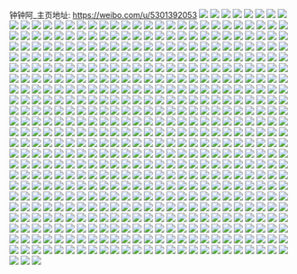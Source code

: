 钟钟阿_主页地址: https://weibo.com/u/5301392053 
![](https://wx4.sinaimg.cn/mw2000/005MM6frly1h8wi9ao7dhj30u01sy42y.jpg) 
![](https://wx4.sinaimg.cn/mw2000/005MM6frly1h8wciqwhsoj30v70u046w.jpg) 
![](https://wx4.sinaimg.cn/mw2000/005MM6frly1h8wi9b2x1cj30u00u0jvd.jpg) 
![](https://wx4.sinaimg.cn/mw2000/005MM6frly1h8yhdq7u2wj30u0140agy.jpg) 
![](https://wx4.sinaimg.cn/mw2000/005MM6frly1h8yhd4aw2sj31400u0afn.jpg) 
![](https://wx4.sinaimg.cn/mw2000/005MM6frly1h8wcissbgrj31400u0gse.jpg) 
![](https://wx4.sinaimg.cn/mw2000/005MM6frly1h8f63l657tj30u015ujys.jpg) 
![](https://wx4.sinaimg.cn/mw2000/005MM6frly1h8f63lfj3xj30u0140ti0.jpg) 
![](https://wx4.sinaimg.cn/mw2000/005MM6frly1h8f63kjev8j31400u0dqg.jpg) 
![](https://wx4.sinaimg.cn/mw2000/005MM6frly1h8f63lo8cvj31400u0dq4.jpg) 
![](https://wx4.sinaimg.cn/mw2000/005MM6frly1h8f63matpsj311w0u0am6.jpg) 
![](https://wx4.sinaimg.cn/mw2000/005MM6frly1h8f63lx149j31400u0dsq.jpg) 
![](https://wx4.sinaimg.cn/mw2000/005MM6frly1h86r8nit1oj31400u0dnw.jpg) 
![](https://wx4.sinaimg.cn/mw2000/005MM6frly1h86r8owqe9j31400u0tip.jpg) 
![](https://wx4.sinaimg.cn/mw2000/005MM6frly1h86r8pizkhj30u011r0vw.jpg) 
![](https://wx4.sinaimg.cn/mw2000/005MM6frly1h86r9appbzj31400u0ag7.jpg) 
![](https://wx4.sinaimg.cn/mw2000/005MM6frly1h86radp715j30u01syn19.jpg) 
![](https://wx4.sinaimg.cn/mw2000/005MM6frly1h86r8mkwtaj31400u07dw.jpg) 
![](https://wx4.sinaimg.cn/mw2000/005MM6frly1h86ra34lc9j30u014045o.jpg) 
![](https://wx4.sinaimg.cn/mw2000/005MM6frly1h86ra55z8rj31400u0jz4.jpg) 
![](https://wx4.sinaimg.cn/mw2000/005MM6frly1h86r9ysafrj30u0140k10.jpg) 
![](https://wx4.sinaimg.cn/mw2000/005MM6frly1h823a64rjoj30u014078t.jpg) 
![](https://wx4.sinaimg.cn/mw2000/005MM6frly1h823a4kv2jj30ku0kuach.jpg) 
![](https://wx4.sinaimg.cn/mw2000/005MM6frly1h823a5vjwhj30u018wae6.jpg) 
![](https://wx4.sinaimg.cn/mw2000/005MM6frly1h823b4f4laj30uc0u0795.jpg) 
![](https://wx4.sinaimg.cn/mw2000/005MM6frly1h823a5hepoj30u0140q9w.jpg) 
![](https://wx4.sinaimg.cn/mw2000/005MM6frly1h823gpg6l3j31400u0ag7.jpg) 
![](https://wx4.sinaimg.cn/mw2000/005MM6frly1h823a6vwoaj31400u0aij.jpg) 
![](https://wx4.sinaimg.cn/mw2000/005MM6frly1h823a6hrqmj31400u044l.jpg) 
![](https://wx4.sinaimg.cn/mw2000/005MM6frly1h823a53qs2j30u014047k.jpg) 
![](https://wx4.sinaimg.cn/mw2000/005MM6frly1h6qukekhysj30u014040c.jpg) 
![](https://wx4.sinaimg.cn/mw2000/005MM6frly1h6qukiq4u3j30u01sywmf.jpg) 
![](https://wx4.sinaimg.cn/mw2000/005MM6frly1h6quke1v9kj30u0140myj.jpg) 
![](https://wx4.sinaimg.cn/mw2000/005MM6frly1h6qum3m2kpj30u01sydkw.jpg) 
![](https://wx4.sinaimg.cn/mw2000/005MM6frly1h6qum4044hj318n0r6jyj.jpg) 
![](https://wx4.sinaimg.cn/mw2000/005MM6frly1h6qum4oxodj30u00x2gr1.jpg) 
![](https://wx4.sinaimg.cn/mw2000/005MM6frly1h3qdsjen9jj31400u0aj7.jpg) 
![](https://wx4.sinaimg.cn/mw2000/005MM6frly1h3qdshqwn6j31400u0dnb.jpg) 
![](https://wx4.sinaimg.cn/mw2000/005MM6frly1h3qdsjwmwpj31400u048e.jpg) 
![](https://wx4.sinaimg.cn/mw2000/005MM6frly1h3qdu33ov8j31400u0mz3.jpg) 
![](https://wx4.sinaimg.cn/mw2000/005MM6frly1h3qdslijarj31lx0u077v.jpg) 
![](https://wx4.sinaimg.cn/mw2000/005MM6frly1h3qdu3mumoj31400u0tff.jpg) 
![](https://wx4.sinaimg.cn/mw2000/005MM6frly1h3qdsl6j3rj31400u076i.jpg) 
![](https://wx4.sinaimg.cn/mw2000/005MM6frly1h3qdslxe0uj30u00v4tcu.jpg) 
![](https://wx4.sinaimg.cn/mw2000/005MM6frly1h28aa7dmn5j31400u0n9m.jpg) 
![](https://wx4.sinaimg.cn/mw2000/005MM6frly1h28aa5tupij30zt0u07eu.jpg) 
![](https://wx4.sinaimg.cn/mw2000/005MM6frly1h28aa80si1j31400u0n94.jpg) 
![](https://wx4.sinaimg.cn/mw2000/005MM6frly1h28aa8gb5yj31400u07el.jpg) 
![](https://wx4.sinaimg.cn/mw2000/005MM6frly1h02gy1vcqjj31400u0dmg.jpg) 
![](https://wx4.sinaimg.cn/mw2000/005MM6frly1h02gy284vrj31400u0wjq.jpg) 
![](https://wx4.sinaimg.cn/mw2000/005MM6frly1h02h0hdyrzj31400u0gyg.jpg) 
![](https://wx4.sinaimg.cn/mw2000/005MM6frly1h02gzdft8zj31cq0u0n84.jpg) 
![](https://wx4.sinaimg.cn/mw2000/005MM6frly1h02gy03zofj30qo108whw.jpg) 
![](https://wx4.sinaimg.cn/mw2000/005MM6frly1h02gy1afxuj30vp0u0436.jpg) 
![](https://wx4.sinaimg.cn/mw2000/005MM6frly1h02gxzmsucj30u01hc47t.jpg) 
![](https://wx4.sinaimg.cn/mw2000/005MM6frly1h02gy0kcy7j31400u0wn5.jpg) 
![](https://wx4.sinaimg.cn/mw2000/005MM6frly1h02gzdt6ilj31400u0dna.jpg) 
![](https://wx4.sinaimg.cn/mw2000/005MM6frly1gxtru45cruj30j60igmyi.jpg) 
![](https://wx4.sinaimg.cn/mw2000/005MM6frly1gxpyx14wadj30t50e8gmo.jpg) 
![](https://wx4.sinaimg.cn/mw2000/005MM6frly1gxpyx4r5i9j31sy0u0tgq.jpg) 
![](https://wx4.sinaimg.cn/mw2000/005MM6frly1gxpyx0pkzej31400u0jxe.jpg) 
![](https://wx4.sinaimg.cn/mw2000/005MM6frly1gxpyx673xxj30tz0migq8.jpg) 
![](https://wx4.sinaimg.cn/mw2000/005MM6frly1gxpyx5t1jfj30u01407d2.jpg) 
![](https://wx4.sinaimg.cn/mw2000/005MM6frly1gxpyyg4l23j31400u0gpu.jpg) 
![](https://wx4.sinaimg.cn/mw2000/005MM6frly1gxli63v50dj312p0n0q68.jpg) 
![](https://wx4.sinaimg.cn/mw2000/005MM6frly1gxli63ncooj31400u0wjb.jpg) 
![](https://wx4.sinaimg.cn/mw2000/005MM6frly1gxli641x5rj30ag07p748.jpg) 
![](https://wx4.sinaimg.cn/mw2000/005MM6frly1gxboy63oh9j31400u0n46.jpg) 
![](https://wx4.sinaimg.cn/mw2000/005MM6frly1gx8f5mruksj313u0tugtp.jpg) 
![](https://wx4.sinaimg.cn/mw2000/005MM6frly1gx8f5q4h8mj31400u0tfg.jpg) 
![](https://wx4.sinaimg.cn/mw2000/005MM6frly1gx8f23mtbyj313u0tun26.jpg) 
![](https://wx4.sinaimg.cn/mw2000/005MM6frly1gx8f5xlt8mj31hc0u0dra.jpg) 
![](https://wx4.sinaimg.cn/mw2000/005MM6frly1gx8f61iim2j31400u0aef.jpg) 
![](https://wx4.sinaimg.cn/mw2000/005MM6frly1gx8f64v6juj313u0tugsv.jpg) 
![](https://wx4.sinaimg.cn/mw2000/005MM6frly1gx8f69dflcj313u0tuaiy.jpg) 
![](https://wx4.sinaimg.cn/mw2000/005MM6frly1gx8f5j92xij30go0hxgmk.jpg) 
![](https://wx4.sinaimg.cn/mw2000/005MM6frly1gx8f6e3ngdj311y0twgrn.jpg) 
![](https://wx4.sinaimg.cn/mw2000/005MM6frly1gx1o8s2yxfj30u0140n9f.jpg) 
![](https://wx4.sinaimg.cn/mw2000/005MM6frly1gx128prc95j31500u0ajd.jpg) 
![](https://wx4.sinaimg.cn/mw2000/005MM6frly1gx128rpog6j30u013p44u.jpg) 
![](https://wx4.sinaimg.cn/mw2000/005MM6frly1gx128tg7ctj30u00yadna.jpg) 
![](https://wx4.sinaimg.cn/mw2000/005MM6frly1gwxj3m1ci3j30u0140n4g.jpg) 
![](https://wx4.sinaimg.cn/mw2000/005MM6frly1gwwe5pir03j31400u0102.jpg) 
![](https://wx4.sinaimg.cn/mw2000/005MM6frly1gww72nopc1j31400u07aa.jpg) 
![](https://wx4.sinaimg.cn/mw2000/005MM6frly1gww72nd47uj31400u0dj6.jpg) 
![](https://wx4.sinaimg.cn/mw2000/005MM6frly1gww72n2fhqj31400u0tid.jpg) 
![](https://wx4.sinaimg.cn/mw2000/005MM6frly1gwpbtwuqfuj31400u0tm3.jpg) 
![](https://wx4.sinaimg.cn/mw2000/005MM6frly1gwpbtx9xzvj30u01407g0.jpg) 
![](https://wx4.sinaimg.cn/mw2000/005MM6frly1gwdv7ke4xcj310g0u07aj.jpg) 
![](https://wx4.sinaimg.cn/mw2000/005MM6frly1gwdv7jv4evj30x30u07af.jpg) 
![](https://wx4.sinaimg.cn/mw2000/005MM6frly1gwdv7l6dbfj30u0140k2r.jpg) 
![](https://wx4.sinaimg.cn/mw2000/005MM6frly1gwdv7m85q0j311r0u0qe3.jpg) 
![](https://wx4.sinaimg.cn/mw2000/005MM6frly1gwdv7xoxnvj31400u0n1m.jpg) 
![](https://wx4.sinaimg.cn/mw2000/005MM6frly1gwdv7ls5tvj31400u0dms.jpg) 
![](https://wx4.sinaimg.cn/mw2000/005MM6frly1gw6bjauaq2j31400u0n24.jpg) 
![](https://wx4.sinaimg.cn/mw2000/005MM6frly1gw5viemj72j31400u0n5z.jpg) 
![](https://wx4.sinaimg.cn/mw2000/005MM6frly1gw5vijgojej30u01syjvc.jpg) 
![](https://wx4.sinaimg.cn/mw2000/005MM6frly1gw5vie30pzj31400u0wlj.jpg) 
![](https://wx4.sinaimg.cn/mw2000/005MM6frly1gw5vijymbpj31400u0qbs.jpg) 
![](https://wx4.sinaimg.cn/mw2000/005MM6frly1gw5virn5ftj31sy0u0h2u.jpg) 
![](https://wx4.sinaimg.cn/mw2000/005MM6frly1gw5vikpa03j31400u0qb1.jpg) 
![](https://wx4.sinaimg.cn/mw2000/005MM6frly1guakrze6qyj61400u044m02.jpg) 
![](https://wx4.sinaimg.cn/mw2000/005MM6frly1guaktjkxvbj60u01cqk3l02.jpg) 
![](https://wx4.sinaimg.cn/mw2000/005MM6frly1guaks33royj61400u0k1d02.jpg) 
![](https://wx4.sinaimg.cn/mw2000/005MM6frly1guaks1s8dkj60as0bhq3102.jpg) 
![](https://wx4.sinaimg.cn/mw2000/005MM6frly1guaks1i5o9j60wi0jcwgh02.jpg) 
![](https://wx4.sinaimg.cn/mw2000/005MM6frly1guaks21uhjj60lo0el3z202.jpg) 
![](https://wx4.sinaimg.cn/mw2000/005MM6frly1guaktswuhkj61400u044f02.jpg) 
![](https://wx4.sinaimg.cn/mw2000/005MM6frly1guakrwwsyqj60u0140gvz02.jpg) 
![](https://wx4.sinaimg.cn/mw2000/005MM6frly1guaks48l71j61400u0jz402.jpg) 
![](https://wx4.sinaimg.cn/mw2000/005MM6frly1gu0a7ahpn1j31400u0wmg.jpg) 
![](https://wx4.sinaimg.cn/mw2000/005MM6frly1gu0a69gmcjj31400u0wo1.jpg) 
![](https://wx4.sinaimg.cn/mw2000/005MM6frly1gu0a4ntolzj31400u0ter.jpg) 
![](https://wx4.sinaimg.cn/mw2000/005MM6frly1gu0a4q9tuoj30zi0u0n3v.jpg) 
![](https://wx4.sinaimg.cn/mw2000/005MM6frly1gu0a4pgo5hj31400u0guc.jpg) 
![](https://wx4.sinaimg.cn/mw2000/005MM6frly1gu0a69osaaj31400u0jy7.jpg) 
![](https://wx4.sinaimg.cn/mw2000/005MM6frly1gu0a4oqgsuj31db0u0n47.jpg) 
![](https://wx4.sinaimg.cn/mw2000/005MM6frly1gu0a691k12j30u01400zd.jpg) 
![](https://wx4.sinaimg.cn/mw2000/005MM6frly1gu0a6y1t1ej31400u0thd.jpg) 
![](https://wx4.sinaimg.cn/mw2000/005MM6frly1gty1fqvdglj30xu0u0tfq.jpg) 
![](https://wx4.sinaimg.cn/mw2000/005MM6frly1gty1df6wsxj31400u0dic.jpg) 
![](https://wx4.sinaimg.cn/mw2000/005MM6frly1gty1frhghvj31400u0wjv.jpg) 
![](https://wx4.sinaimg.cn/mw2000/005MM6frly1gty1frzfkyj31400u043a.jpg) 
![](https://wx4.sinaimg.cn/mw2000/005MM6frly1gty1fq5eu4j30u00xugqb.jpg) 
![](https://wx4.sinaimg.cn/mw2000/005MM6frly1gty1fsgd39j30u0124ti9.jpg) 
![](https://wx4.sinaimg.cn/mw2000/005MM6frly1gty1fszwxej30v80lrwgw.jpg) 
![](https://wx4.sinaimg.cn/mw2000/005MM6frly1gty1ftfte5j30u01407bs.jpg) 
![](https://wx4.sinaimg.cn/mw2000/005MM6frly1gty1fvj65tj30u01sy0wx.jpg) 
![](https://wx4.sinaimg.cn/mw2000/005MM6frly1gtpsnk1ru1j30u01syjvh.jpg) 
![](https://wx4.sinaimg.cn/mw2000/005MM6frly1gtpsngocmrj31400u00yz.jpg) 
![](https://wx4.sinaimg.cn/mw2000/005MM6frly1gtpsnh73nxj318d0u0n1o.jpg) 
![](https://wx4.sinaimg.cn/mw2000/005MM6frly1gtm2yca3pkj317h0u0n7g.jpg) 
![](https://wx4.sinaimg.cn/mw2000/005MM6frly1gtm2ycrxe7j31400u047d.jpg) 
![](https://wx4.sinaimg.cn/mw2000/005MM6frly1gtm2yec59ej31400u0ahv.jpg) 
![](https://wx4.sinaimg.cn/mw2000/005MM6frly1gtm2ybnfpcj31400u0guh.jpg) 
![](https://wx4.sinaimg.cn/mw2000/005MM6frly1gtm2yevvs9j31400u0ahq.jpg) 
![](https://wx4.sinaimg.cn/mw2000/005MM6frly1gtm2yfy3t2j31400u0dp3.jpg) 
![](https://wx4.sinaimg.cn/mw2000/005MM6frly1gtm2ygn8hvj31400u0th8.jpg) 
![](https://wx4.sinaimg.cn/mw2000/005MM6frly1gtm2yh5555j31400u0dnm.jpg) 
![](https://wx4.sinaimg.cn/mw2000/005MM6frly1gtm2yhszkuj31400u0wkt.jpg) 
![](https://wx4.sinaimg.cn/mw2000/005MM6frly1gtm3036aiej31400u0478.jpg) 
![](https://wx4.sinaimg.cn/mw2000/005MM6frly1gtm303wzoxj31400u0q9c.jpg) 
![](https://wx4.sinaimg.cn/mw2000/005MM6frly1gtm304g2xdj31400u0wkx.jpg) 
![](https://wx4.sinaimg.cn/mw2000/005MM6frly1gtiavcmkdcj30u00gsabu.jpg) 
![](https://wx4.sinaimg.cn/mw2000/005MM6frly1gsezpxkwokj31400u0dov.jpg) 
![](https://wx4.sinaimg.cn/mw2000/005MM6frly1gsezpxwmj7j31400u0n0q.jpg) 
![](https://wx4.sinaimg.cn/mw2000/005MM6frly1gsezpy8kpaj31400u0wrw.jpg) 
![](https://wx4.sinaimg.cn/mw2000/005MM6frly1gsezpyzy0uj31900u0tgj.jpg) 
![](https://wx4.sinaimg.cn/mw2000/005MM6frly1gsezpyrvwqj31900u044q.jpg) 
![](https://wx4.sinaimg.cn/mw2000/005MM6frly1gsezpzpshgj31900u0th6.jpg) 
![](https://wx4.sinaimg.cn/mw2000/005MM6frly1gsezq1e51nj31400u0q90.jpg) 
![](https://wx4.sinaimg.cn/mw2000/005MM6frly1gsezsdxgrij31400u07hr.jpg) 
![](https://wx4.sinaimg.cn/mw2000/005MM6frly1gsezt1lhfsj30u01sy1kx.jpg) 
![](https://wx4.sinaimg.cn/mw2000/005MM6frly1gs2adhiwkxj30u014043p.jpg) 
![](https://wx4.sinaimg.cn/mw2000/005MM6frly1gs2adia51gj30u01400y9.jpg) 
![](https://wx4.sinaimg.cn/mw2000/005MM6frly1gs2adik8yej30u00smq3e.jpg) 
![](https://wx4.sinaimg.cn/mw2000/005MM6frly1grwxuakorvj31400u0ai5.jpg) 
![](https://wx4.sinaimg.cn/mw2000/005MM6frly1grwxudd03vj31400u07as.jpg) 
![](https://wx4.sinaimg.cn/mw2000/005MM6frly1grwxubuihrj31400u0wm4.jpg) 
![](https://wx4.sinaimg.cn/mw2000/005MM6frly1grwxucb6bpj31400u048f.jpg) 
![](https://wx4.sinaimg.cn/mw2000/005MM6frly1grwxu9tdtpj31400u0dqf.jpg) 
![](https://wx4.sinaimg.cn/mw2000/005MM6frly1grwxu8mg9oj31400u0dp0.jpg) 
![](https://wx4.sinaimg.cn/mw2000/005MM6frly1grwxue2s75j31f40srh3k.jpg) 
![](https://wx4.sinaimg.cn/mw2000/005MM6frly1grwxu9931nj31400u0akz.jpg) 
![](https://wx4.sinaimg.cn/mw2000/005MM6frly1grwxubcarnj30u0140ame.jpg) 
![](https://wx4.sinaimg.cn/mw2000/005MM6frly1gr6c28lyn1j31400u00z2.jpg) 
![](https://wx4.sinaimg.cn/mw2000/005MM6frly1gr6c291kwhj31400u00yy.jpg) 
![](https://wx4.sinaimg.cn/mw2000/005MM6frly1gr6c282b6tj31400u0n6r.jpg) 
![](https://wx4.sinaimg.cn/mw2000/005MM6frly1gr6c2yzujcj30u0140akg.jpg) 
![](https://wx4.sinaimg.cn/mw2000/005MM6frly1gr6c2yfo9bj31400u0do8.jpg) 
![](https://wx4.sinaimg.cn/mw2000/005MM6frly1gr6c2xtaqij31400u07fp.jpg) 
![](https://wx4.sinaimg.cn/mw2000/005MM6frly1gr0lwicjpvj31400u0wko.jpg) 
![](https://wx4.sinaimg.cn/mw2000/005MM6frly1gr0lwiorfgj31400u0442.jpg) 
![](https://wx4.sinaimg.cn/mw2000/005MM6frly1gr0lwj4wzaj310q0u0qdi.jpg) 
![](https://wx4.sinaimg.cn/mw2000/005MM6frly1gqsdq4royej30u01synpj.jpg) 
![](https://wx4.sinaimg.cn/mw2000/005MM6frly1gqsdpxps5jj31400u0wle.jpg) 
![](https://wx4.sinaimg.cn/mw2000/005MM6frly1gqsdpwqw6rj313r0u0dnm.jpg) 
![](https://wx4.sinaimg.cn/mw2000/005MM6frly1gqsdq773nyj31400u07g7.jpg) 
![](https://wx4.sinaimg.cn/mw2000/005MM6frly1gqsdpx9yjfj30tw13w7em.jpg) 
![](https://wx4.sinaimg.cn/mw2000/005MM6frly1gqsdq6ik59j30u01syu0x.jpg) 
![](https://wx4.sinaimg.cn/mw2000/005MM6frly1gqsdt0w156j31400u07am.jpg) 
![](https://wx4.sinaimg.cn/mw2000/005MM6frly1gqsds8c598j315b0u0h40.jpg) 
![](https://wx4.sinaimg.cn/mw2000/005MM6frly1gqse2mm90rj31400u0qcy.jpg) 
![](https://wx4.sinaimg.cn/mw2000/005MM6frly1gq6fbbubv3j31400u04fc.jpg) 
![](https://wx4.sinaimg.cn/mw2000/005MM6frly1gq6fbcgc97j31400u0grv.jpg) 
![](https://wx4.sinaimg.cn/mw2000/005MM6frly1gq6fbdiet2j31400u0tmm.jpg) 
![](https://wx4.sinaimg.cn/mw2000/005MM6frly1gq6fbfg4iaj31400u0k1u.jpg) 
![](https://wx4.sinaimg.cn/mw2000/005MM6frly1gq6fbhavrgj31400u07fj.jpg) 
![](https://wx4.sinaimg.cn/mw2000/005MM6frly1gq6fbg6xsfj312b0u0ti1.jpg) 
![](https://wx4.sinaimg.cn/mw2000/005MM6frly1gq6fbemoqlj31400u0tks.jpg) 
![](https://wx4.sinaimg.cn/mw2000/005MM6frly1gq6fbj4xm4j31400u07av.jpg) 
![](https://wx4.sinaimg.cn/mw2000/005MM6frly1gq6fbies0lj30u01c0qhh.jpg) 
![](https://wx4.sinaimg.cn/mw2000/005MM6frly1gpqnkmepcvj31400u0n4r.jpg) 
![](https://wx4.sinaimg.cn/mw2000/005MM6frly1gpqnkhdotbj30u01syb2b.jpg) 
![](https://wx4.sinaimg.cn/mw2000/005MM6frly1gpqnkmz1e3j31400u0k2z.jpg) 
![](https://wx4.sinaimg.cn/mw2000/005MM6frly1gpqnkk894dj31400u07ea.jpg) 
![](https://wx4.sinaimg.cn/mw2000/005MM6frly1gpqnklhl02j31400u0h00.jpg) 
![](https://wx4.sinaimg.cn/mw2000/005MM6frly1gpqnkkv8odj31400u0dsh.jpg) 
![](https://wx4.sinaimg.cn/mw2000/005MM6frly1gpqnkni9caj31400u012a.jpg) 
![](https://wx4.sinaimg.cn/mw2000/005MM6frly1gpqnlk4q3dj30u01synph.jpg) 
![](https://wx4.sinaimg.cn/mw2000/005MM6frly1gpqnko0t6dj31400u0ai2.jpg) 
![](https://wx4.sinaimg.cn/mw2000/005MM6frly1gortpb5qw0j30yi0tndjc.jpg) 
![](https://wx4.sinaimg.cn/mw2000/005MM6frly1goejzk81kgj31sy0u07wl.jpg) 
![](https://wx4.sinaimg.cn/mw2000/005MM6frly1goejzddmwfj30u01sy7s8.jpg) 
![](https://wx4.sinaimg.cn/mw2000/005MM6frly1goejzbyusmj30bv0lkab4.jpg) 
![](https://wx4.sinaimg.cn/mw2000/005MM6frly1gnxrmtl25tj30rs15nwtu.jpg) 
![](https://wx4.sinaimg.cn/mw2000/005MM6frly1gnm4mt5qeij31gb0tfnp6.jpg) 
![](https://wx4.sinaimg.cn/mw2000/005MM6frly1gnm4mu5qvtj31400u0k00.jpg) 
![](https://wx4.sinaimg.cn/mw2000/005MM6frly1gnm4n0iqtrj30u01sy1l2.jpg) 
![](https://wx4.sinaimg.cn/mw2000/005MM6frly1gnm4n1ccx5j31400u015t.jpg) 
![](https://wx4.sinaimg.cn/mw2000/005MM6frly1gnm5srwy14j31400nptll.jpg) 
![](https://wx4.sinaimg.cn/mw2000/005MM6frly1gnm4neovjxj31hc0u0nit.jpg) 
![](https://wx4.sinaimg.cn/mw2000/005MM6frly1gnm4mrk1s4j31400u0dj3.jpg) 
![](https://wx4.sinaimg.cn/mw2000/005MM6frly1gnm4nck454j31400u0n69.jpg) 
![](https://wx4.sinaimg.cn/mw2000/005MM6frly1gnm4ndlw77j31410u012k.jpg) 
![](https://wx4.sinaimg.cn/mw2000/005MM6frly1gnm4nczxhhj31400u0jvx.jpg) 
![](https://wx4.sinaimg.cn/mw2000/005MM6frly1gnm4nbkprkj30u01sykjt.jpg) 
![](https://wx4.sinaimg.cn/mw2000/005MM6frly1gnm5ss9f2qj313b0u07d1.jpg) 
![](https://wx4.sinaimg.cn/mw2000/005MM6frly1glkcht5es8j30rs15n4au.jpg) 
![](https://wx4.sinaimg.cn/mw2000/005MM6frly1glkchtw7goj30u00u0gtu.jpg) 
![](https://wx4.sinaimg.cn/mw2000/005MM6frly1glkchtm54hj30rs15nth3.jpg) 
![](https://wx4.sinaimg.cn/mw2000/005MM6frly1glkcjwfz6mj31400u0tfp.jpg) 
![](https://wx4.sinaimg.cn/mw2000/005MM6frly1glkchxnzl4j31400u0ahs.jpg) 
![](https://wx4.sinaimg.cn/mw2000/005MM6frly1glkcj4m1tij31400u043r.jpg) 
![](https://wx4.sinaimg.cn/mw2000/005MM6frly1glkchsjvm9j30rs13p7fq.jpg) 
![](https://wx4.sinaimg.cn/mw2000/005MM6frly1glkchu8737j31400u0gvh.jpg) 
![](https://wx4.sinaimg.cn/mw2000/005MM6frly1glkcjhmnmnj30rs1cqak3.jpg) 
![](https://wx4.sinaimg.cn/mw2000/005MM6frly1gki4qnb5olj31400u0dm8.jpg) 
![](https://wx4.sinaimg.cn/mw2000/005MM6frly1gki4ql9lrdj31400u014c.jpg) 
![](https://wx4.sinaimg.cn/mw2000/005MM6frly1gki4qkiztzj310l0u0467.jpg) 
![](https://wx4.sinaimg.cn/mw2000/005MM6frly1gki4qz3nn0j319x0u0k41.jpg) 
![](https://wx4.sinaimg.cn/mw2000/005MM6frly1gki4rlzfxjj31400u00zz.jpg) 
![](https://wx4.sinaimg.cn/mw2000/005MM6frly1gki4qymsjqj311s0u07e8.jpg) 
![](https://wx4.sinaimg.cn/mw2000/005MM6frly1gki4wnjhysj30rs16hwps.jpg) 
![](https://wx4.sinaimg.cn/mw2000/005MM6frly1gki4ydvllfj30ru1dhgra.jpg) 
![](https://wx4.sinaimg.cn/mw2000/005MM6frly1gki4wo1hn4j30rs19zwni.jpg) 
![](https://wx4.sinaimg.cn/mw2000/005MM6frly1gk7wana56hj31400u044k.jpg) 
![](https://wx4.sinaimg.cn/mw2000/005MM6frly1gk7wamwd5dj31400u0q81.jpg) 
![](https://wx4.sinaimg.cn/mw2000/005MM6frly1gk7wannws8j31140u0dln.jpg) 
![](https://wx4.sinaimg.cn/mw2000/005MM6frly1gk7wdb467jj31400u0agm.jpg) 
![](https://wx4.sinaimg.cn/mw2000/005MM6frly1gk7waxgpmkj31400u0tj5.jpg) 
![](https://wx4.sinaimg.cn/mw2000/005MM6frly1gk7wbdhvtlj311w0u07co.jpg) 
![](https://wx4.sinaimg.cn/mw2000/005MM6frly1gk6baxcnusj313j0u0aiy.jpg) 
![](https://wx4.sinaimg.cn/mw2000/005MM6frly1gk6bbbhirmj30vp0u078h.jpg) 
![](https://wx4.sinaimg.cn/mw2000/005MM6frly1gk6baxm9syj31070u0gq6.jpg) 
![](https://wx4.sinaimg.cn/mw2000/005MM6frly1gk0plt1hrjj33402c01ky.jpg) 
![](https://wx4.sinaimg.cn/mw2000/005MM6frly1gk0plwckgpj30rs15n7kx.jpg) 
![](https://wx4.sinaimg.cn/mw2000/005MM6frly1gk0pm216erj33402c0hdt.jpg) 
![](https://wx4.sinaimg.cn/mw2000/005MM6frly1gk0pme7xrej32c03404qp.jpg) 
![](https://wx4.sinaimg.cn/mw2000/005MM6frly1gk0pm8x7ujj33402c0e81.jpg) 
![](https://wx4.sinaimg.cn/mw2000/005MM6frly1gk0pmk1mofj32c0340e81.jpg) 
![](https://wx4.sinaimg.cn/mw2000/005MM6frly1gk0pllftj9j30rs15nape.jpg) 
![](https://wx4.sinaimg.cn/mw2000/005MM6frly1gk0pmmhl7tj32c02c0tl5.jpg) 
![](https://wx4.sinaimg.cn/mw2000/005MM6frly1gk0pmqjq0oj33402c01kx.jpg) 
![](https://wx4.sinaimg.cn/mw2000/005MM6frly1gk0pmv9q5nj32c02c0x0k.jpg) 
![](https://wx4.sinaimg.cn/mw2000/005MM6frly1gk0ppmpsv6j32c02c04qp.jpg) 
![](https://wx4.sinaimg.cn/mw2000/005MM6frly1gk0ppiuq4mj30rs137anb.jpg) 
![](https://wx4.sinaimg.cn/mw2000/005MM6frly1gk0ppoxsyqj30rs14hnff.jpg) 
![](https://wx4.sinaimg.cn/mw2000/005MM6frly1gk0pqcg6f7j33402c07wh.jpg) 
![](https://wx4.sinaimg.cn/mw2000/005MM6frly1gk0ppqx9j7j30rs15nh4a.jpg) 
![](https://wx4.sinaimg.cn/mw2000/005MM6frly1gju6oyasbmj32eg24e4gy.jpg) 
![](https://wx4.sinaimg.cn/mw2000/005MM6frly1gju6ovb1w7j31o02127wi.jpg) 
![](https://wx4.sinaimg.cn/mw2000/005MM6frly1gju6ozkberj332v1xxqi7.jpg) 
![](https://wx4.sinaimg.cn/mw2000/005MM6frly1gju6p54x0nj32tl2c01kx.jpg) 
![](https://wx4.sinaimg.cn/mw2000/005MM6frly1gju6ox9w5xj32ek2c07wi.jpg) 
![](https://wx4.sinaimg.cn/mw2000/005MM6frly1gju6p3q6hjj30yi22o1ky.jpg) 
![](https://wx4.sinaimg.cn/mw2000/005MM6frly1gju6p66iy1j31400u0gol.jpg) 
![](https://wx4.sinaimg.cn/mw2000/005MM6frly1gju6pi9i1xj32ds1schc9.jpg) 
![](https://wx4.sinaimg.cn/mw2000/005MM6frly1gju6p7epx2j32ds1scnpd.jpg) 
![](https://wx4.sinaimg.cn/mw2000/005MM6frly1gjrg5l95alj30yi22o1g1.jpg) 
![](https://wx4.sinaimg.cn/mw2000/005MM6frly1gjrg9ks9v5j30yh0t240m.jpg) 
![](https://wx4.sinaimg.cn/mw2000/005MM6frly1gjrg9ka7pwj30yh0r5dkc.jpg) 
![](https://wx4.sinaimg.cn/mw2000/005MM6frly1gjkl2t8z4uj33402c0qv5.jpg) 
![](https://wx4.sinaimg.cn/mw2000/005MM6frly1gjkl2wiwqyj32ds1scdr8.jpg) 
![](https://wx4.sinaimg.cn/mw2000/005MM6frly1gjkl4olxfvj33402c0khi.jpg) 
![](https://wx4.sinaimg.cn/mw2000/005MM6frly1gjkl2rjkaej334022ob2a.jpg) 
![](https://wx4.sinaimg.cn/mw2000/005MM6frly1gjkl2xnxwij33402c0b29.jpg) 
![](https://wx4.sinaimg.cn/mw2000/005MM6frly1gjkl2zn3g3j33402c0kjl.jpg) 
![](https://wx4.sinaimg.cn/mw2000/005MM6frly1gjkl3fzsihj31eo0u0h3o.jpg) 
![](https://wx4.sinaimg.cn/mw2000/005MM6frly1gjkl3103j5j32ds1sc4pi.jpg) 
![](https://wx4.sinaimg.cn/mw2000/005MM6frly1gjkl3fde6cj33402c0e83.jpg) 
![](https://wx4.sinaimg.cn/mw2000/005MM6frly1gjkaxe699vj30u00u0n5e.jpg) 
![](https://wx4.sinaimg.cn/mw2000/005MM6frly1gjkb1l26xqj30u00zsjxk.jpg) 
![](https://wx4.sinaimg.cn/mw2000/005MM6frly1gjkaxb7evrj32qq2c04l1.jpg) 
![](https://wx4.sinaimg.cn/mw2000/005MM6frly1gjkb1xnu34j30u00u03zz.jpg) 
![](https://wx4.sinaimg.cn/mw2000/005MM6frly1gjkaxdq5otj30u00u0n6c.jpg) 
![](https://wx4.sinaimg.cn/mw2000/005MM6frly1gjkaxd4hjsj32lf1y21kx.jpg) 
![](https://wx4.sinaimg.cn/mw2000/005MM6frly1gjiv3e6rsqj33402c07wi.jpg) 
![](https://wx4.sinaimg.cn/mw2000/005MM6frly1gjiv2vtz38j33322bb1kz.jpg) 
![](https://wx4.sinaimg.cn/mw2000/005MM6frly1gjiv2zrevlj33402c0kjn.jpg) 
![](https://wx4.sinaimg.cn/mw2000/005MM6frly1gjiv31wi13j32ds1sc1ky.jpg) 
![](https://wx4.sinaimg.cn/mw2000/005MM6frly1gjiv33jh5dj322f22f1ky.jpg) 
![](https://wx4.sinaimg.cn/mw2000/005MM6frly1gjiv35jfvvj32ds1sce82.jpg) 
![](https://wx4.sinaimg.cn/mw2000/005MM6frly1gjiv3izmz2j32ds1schdu.jpg) 
![](https://wx4.sinaimg.cn/mw2000/005MM6frly1gjiv396bndj33zk2t0b2b.jpg) 
![](https://wx4.sinaimg.cn/mw2000/005MM6frly1gjiv3bjuqrj32c0259e82.jpg) 
![](https://wx4.sinaimg.cn/mw2000/005MM6frly1gjiv361rw0j30u01400xl.jpg) 
![](https://wx4.sinaimg.cn/mw2000/005MM6frly1gjiv3gedfwj33402c0kjm.jpg) 
![](https://wx4.sinaimg.cn/mw2000/005MM6frly1gjiv3gyz3vj30yi0e4abb.jpg) 
![](https://wx4.sinaimg.cn/mw2000/005MM6frly1gjiv3m00okj33402c0e83.jpg) 
![](https://wx4.sinaimg.cn/mw2000/005MM6frly1gjiv2trk8oj30yh0pu776.jpg) 
![](https://wx4.sinaimg.cn/mw2000/005MM6frly1gjiv3ou75tj33402c01kz.jpg) 
![](https://wx4.sinaimg.cn/mw2000/005MM6frly1gjiv3x3mdwj32c0340u0y.jpg) 
![](https://wx4.sinaimg.cn/mw2000/005MM6frly1gjiv5x4ye9j32ds1scamy.jpg) 
![](https://wx4.sinaimg.cn/mw2000/005MM6frly1gjiv40u8h1j33192byx6q.jpg) 
![](https://wx4.sinaimg.cn/mw2000/005MM6frly1gi1ll572y3j30yi22o1kx.jpg) 
![](https://wx4.sinaimg.cn/mw2000/005MM6frly1gi1ll63u2nj33402c0npe.jpg) 
![](https://wx4.sinaimg.cn/mw2000/005MM6frly1gi1ll7fri9j32c0340qv6.jpg) 
![](https://wx4.sinaimg.cn/mw2000/005MM6frly1ghctft96ksj31400u0111.jpg) 
![](https://wx4.sinaimg.cn/mw2000/005MM6frly1ghctfvy48bj31400u0ahy.jpg) 
![](https://wx4.sinaimg.cn/mw2000/005MM6frly1ghctftypnij31400u0154.jpg) 
![](https://wx4.sinaimg.cn/mw2000/005MM6frly1ghctfvj1krj31a50u0dp8.jpg) 
![](https://wx4.sinaimg.cn/mw2000/005MM6frly1ghctfugirsj31400u07cv.jpg) 
![](https://wx4.sinaimg.cn/mw2000/005MM6frly1ghctfxecmkj31400u015f.jpg) 
![](https://wx4.sinaimg.cn/mw2000/005MM6frly1ghctfwhriuj31400u012z.jpg) 
![](https://wx4.sinaimg.cn/mw2000/005MM6frly1ghctg43se5j31400u0499.jpg) 
![](https://wx4.sinaimg.cn/mw2000/005MM6frly1ghctfv11esj315u0u0k0t.jpg) 
![](https://wx4.sinaimg.cn/mw2000/005MM6frly1ggl1pkx2s7j31400u0woq.jpg) 
![](https://wx4.sinaimg.cn/mw2000/005MM6frly1ggl1plh1x5j31400u0gvi.jpg) 
![](https://wx4.sinaimg.cn/mw2000/005MM6frly1ggl1pltxnyj31400u0n8r.jpg) 
![](https://wx4.sinaimg.cn/mw2000/005MM6frly1ggl1pmmebfj30u00u0jvn.jpg) 
![](https://wx4.sinaimg.cn/mw2000/005MM6frly1ggl1pscl5wj30u01synpk.jpg) 
![](https://wx4.sinaimg.cn/mw2000/005MM6frly1ggl1pkkn9vj30u0140tgq.jpg) 
![](https://wx4.sinaimg.cn/mw2000/005MM6frly1gf8jev2vw6j30yy0snq9x.jpg) 
![](https://wx4.sinaimg.cn/mw2000/005MM6frly1gf8jeujvr1j317b0u0k5h.jpg) 
![](https://wx4.sinaimg.cn/mw2000/005MM6frly1gf8jeve92dj31400u0tj0.jpg) 
![](https://wx4.sinaimg.cn/mw2000/005MM6frly1gf8jevt1q1j31hc0u0qgj.jpg) 
![](https://wx4.sinaimg.cn/mw2000/005MM6frly1gf8jewhfrqj31400u0am6.jpg) 
![](https://wx4.sinaimg.cn/mw2000/005MM6frly1gf8jex0s0ej31400u0gwl.jpg) 
![](https://wx4.sinaimg.cn/mw2000/005MM6frly1gf8jexil7bj31400u0dpq.jpg) 
![](https://wx4.sinaimg.cn/mw2000/005MM6frly1gf8jexuzw3j31400u0wjy.jpg) 
![](https://wx4.sinaimg.cn/mw2000/005MM6frly1gf8jeyaqvfj31a20u0amh.jpg) 
![](https://wx4.sinaimg.cn/mw2000/005MM6frly1gegp5rzzbhj33402c07wh.jpg) 
![](https://wx4.sinaimg.cn/mw2000/005MM6frly1gegp67ynmaj33402c0hdt.jpg) 
![](https://wx4.sinaimg.cn/mw2000/005MM6frly1gegp8n8v5yj33402c0u0y.jpg) 
![](https://wx4.sinaimg.cn/mw2000/005MM6frly1gegp95a6mpj31sc2dsb2a.jpg) 
![](https://wx4.sinaimg.cn/mw2000/005MM6frly1gegp9q3tjuj32df1s27wi.jpg) 
![](https://wx4.sinaimg.cn/mw2000/005MM6frly1gegpah5p6jj33402c0kjm.jpg) 
![](https://wx4.sinaimg.cn/mw2000/005MM6frly1gegpb1sntjj32ex1t61ky.jpg) 
![](https://wx4.sinaimg.cn/mw2000/005MM6frly1gegpb70u9uj32ds1sc7g8.jpg) 
![](https://wx4.sinaimg.cn/mw2000/005MM6frly1gegpbzx472j32ds1sckjl.jpg) 
![](https://wx4.sinaimg.cn/mw2000/005MM6frly1gegpcnqyeej32ds1scnpe.jpg) 
![](https://wx4.sinaimg.cn/mw2000/005MM6frly1gegpdy13k9j33402c01kz.jpg) 
![](https://wx4.sinaimg.cn/mw2000/005MM6frly1gegpedhvupj32ds1schdu.jpg) 
![](https://wx4.sinaimg.cn/mw2000/005MM6frly1gegpiuf7gsj32ds1scu0x.jpg) 
![](https://wx4.sinaimg.cn/mw2000/005MM6frly1gegpj1p97ij32m81h0b2a.jpg) 
![](https://wx4.sinaimg.cn/mw2000/005MM6frly1gegpj4aoxmj32801o04qq.jpg) 
![](https://wx4.sinaimg.cn/mw2000/005MM6frly1gegpj6cvu2j32m81h0x6p.jpg) 
![](https://wx4.sinaimg.cn/mw2000/005MM6frly1gegpj80l9aj33402c07wh.jpg) 
![](https://wx4.sinaimg.cn/mw2000/005MM6frly1gegpjdt8dej30u00u0q59.jpg) 
![](https://wx4.sinaimg.cn/mw2000/005MM6frly1ge9m2tqu44j30ru3g9npd.jpg) 
![](https://wx4.sinaimg.cn/mw2000/005MM6frly1ge9m2z8amaj30ru3jib2a.jpg) 
![](https://wx4.sinaimg.cn/mw2000/005MM6frly1ge9m2vpzovj30ru3h6u0x.jpg) 
![](https://wx4.sinaimg.cn/mw2000/005MM6frly1ge9m2xpjwxj30ru3h6kjm.jpg) 
![](https://wx4.sinaimg.cn/mw2000/005MM6frly1ge9m2qqtxlj30ru15qwlg.jpg) 
![](https://wx4.sinaimg.cn/mw2000/005MM6frly1ge9m2ur8rpj30ru3ipu0x.jpg) 
![](https://wx4.sinaimg.cn/mw2000/005MM6frly1ge9m2stjl2j30ru3f6npd.jpg) 
![](https://wx4.sinaimg.cn/mw2000/005MM6frly1ge9m2q2scej30ru3vz4qr.jpg) 
![](https://wx4.sinaimg.cn/mw2000/005MM6frly1ge9m2rp1pcj30ru3fkqv5.jpg) 
![](https://wx4.sinaimg.cn/mw2000/005MM6frly1gd7258jityj32yo1z47wi.jpg) 
![](https://wx4.sinaimg.cn/mw2000/005MM6frly1gd7254gmh3j33402c0hdt.jpg) 
![](https://wx4.sinaimg.cn/mw2000/005MM6frly1gd72576ankj32x22tax6q.jpg) 
![](https://wx4.sinaimg.cn/mw2000/005MM6frly1gd725a8htpj32yo1z41ky.jpg) 
![](https://wx4.sinaimg.cn/mw2000/005MM6frly1gd725bd37mj31xp2kx7wh.jpg) 
![](https://wx4.sinaimg.cn/mw2000/005MM6frly1gd72b4e2sbj32ds1sc7wh.jpg) 
![](https://wx4.sinaimg.cn/mw2000/005MM6frly1gd72b67attj32ds1sc7wi.jpg) 
![](https://wx4.sinaimg.cn/mw2000/005MM6frly1gd72b3gl0aj33402c01ky.jpg) 
![](https://wx4.sinaimg.cn/mw2000/005MM6frly1gd72b84hhlj31zk1zk4qr.jpg) 
![](https://wx4.sinaimg.cn/mw2000/005MM6frly1gb7r1mi9rbj32c0340x6q.jpg) 
![](https://wx4.sinaimg.cn/mw2000/005MM6frly1ga15uogw13j33402c04qs.jpg) 
![](https://wx4.sinaimg.cn/mw2000/005MM6frly1ga15ul00qgj33402c0hdv.jpg) 
![](https://wx4.sinaimg.cn/mw2000/005MM6frly1ga15urflbrj32xd2c04qr.jpg) 
![](https://wx4.sinaimg.cn/mw2000/005MM6frly1ga15uv5t41j32aq2c0npf.jpg) 
![](https://wx4.sinaimg.cn/mw2000/005MM6frly1ga15v1fcs1j32c02c0x6t.jpg) 
![](https://wx4.sinaimg.cn/mw2000/005MM6frly1ga15vn22gbj32c0340qv7.jpg) 
![](https://wx4.sinaimg.cn/mw2000/005MM6frly1g9w4iarasxj30yi185aeu.jpg) 
![](https://wx4.sinaimg.cn/mw2000/005MM6frly1g9w4ieyp6aj33402c01ky.jpg) 
![](https://wx4.sinaimg.cn/mw2000/005MM6frly1g9w4ib9r30j30yi15rgqe.jpg) 
![](https://wx4.sinaimg.cn/mw2000/005MM6frly1g9w4idtljyj33402c04qs.jpg) 
![](https://wx4.sinaimg.cn/mw2000/005MM6frly1g9w4icqsdsj30u00u07cn.jpg) 
![](https://wx4.sinaimg.cn/mw2000/005MM6frly1g9w4j9j6wlj331x28oe82.jpg) 
![](https://wx4.sinaimg.cn/mw2000/005MM6frly1g9w4j45y8gj32801o0kjm.jpg) 
![](https://wx4.sinaimg.cn/mw2000/005MM6frly1g9w4icc4b9j32801o0u0y.jpg) 
![](https://wx4.sinaimg.cn/mw2000/005MM6frly1g9w4j55g78j31o01o04qq.jpg) 
![](https://wx4.sinaimg.cn/mw2000/005MM6frly1g9stkddjnqj32qc21qx6p.jpg) 
![](https://wx4.sinaimg.cn/mw2000/005MM6frly1g9stk7mmu9j32c02c0x6p.jpg) 
![](https://wx4.sinaimg.cn/mw2000/005MM6frly1g9stk44pwdj33402c0qv6.jpg) 
![](https://wx4.sinaimg.cn/mw2000/005MM6frly1g9stkaoz10j33402c0hdu.jpg) 
![](https://wx4.sinaimg.cn/mw2000/005MM6frly1g9stkf29h9j33402c04qp.jpg) 
![](https://wx4.sinaimg.cn/mw2000/005MM6frly1g9stk56dfaj30u00u078v.jpg) 
![](https://wx4.sinaimg.cn/mw2000/005MM6frly1g9stly3eafj33402c07wi.jpg) 
![](https://wx4.sinaimg.cn/mw2000/005MM6frly1g9stlbihkfj31o01ry7wi.jpg) 
![](https://wx4.sinaimg.cn/mw2000/005MM6frly1g9stloiw48j32a731l1kz.jpg) 
![](https://wx4.sinaimg.cn/mw2000/005MM6frly1g6wi58hoh9j31sy0u0x6w.jpg) 
![](https://wx4.sinaimg.cn/mw2000/005MM6frly1g6wi591ya0j30rs1awtct.jpg) 
![](https://wx4.sinaimg.cn/mw2000/005MM6frly1g4auevnj12j31400u0qdc.jpg) 
![](https://wx4.sinaimg.cn/mw2000/005MM6frly1g4auevutqgj31400u015a.jpg) 
![](https://wx4.sinaimg.cn/mw2000/005MM6frly1g15iihbqjlj31sy0u0q87.jpg) 
![](https://wx4.sinaimg.cn/mw2000/005MM6frly1g15iigzh8tj30u01sytc9.jpg) 
![](https://wx4.sinaimg.cn/mw2000/005MM6frly1g15iiido4hj30k00k0dho.jpg) 
![](https://wx4.sinaimg.cn/mw2000/005MM6frly1g15iij6k1nj31hc0u0wq1.jpg) 
![](https://wx4.sinaimg.cn/mw2000/005MM6frly1g15iii5rewj31400u0dlr.jpg) 
![](https://wx4.sinaimg.cn/mw2000/005MM6frly1g15iiir9kfj31400u07dd.jpg) 
![](https://wx4.sinaimg.cn/mw2000/005MM6frly1g15iklmep4j30u00u0wi1.jpg) 
![](https://wx4.sinaimg.cn/mw2000/005MM6frly1g15iihong3j31400u0q99.jpg) 
![](https://wx4.sinaimg.cn/mw2000/005MM6frly1g15ikm190pj30k10k1dis.jpg) 
![](https://wx4.sinaimg.cn/mw2000/005MM6frly1fxz4ij8nd2j33402c0kjo.jpg) 
![](https://wx4.sinaimg.cn/mw2000/005MM6frly1fxz4ilt0u0j322o3404qp.jpg) 
![](https://wx4.sinaimg.cn/mw2000/005MM6frly1fxz4imwkqzj313x0tzdkn.jpg) 
![](https://wx4.sinaimg.cn/mw2000/005MM6frly1fxz4in7pk5j30kp0ueabq.jpg) 
![](https://wx4.sinaimg.cn/mw2000/005MM6frly1fxz4jdjqy0j33402c01ky.jpg) 
![](https://wx4.sinaimg.cn/mw2000/005MM6frly1fxz4janmwuj30ku112n1y.jpg) 
![](https://wx4.sinaimg.cn/mw2000/005MM6frly1fxz4md1lhqj322o3404qp.jpg) 
![](https://wx4.sinaimg.cn/mw2000/005MM6frly1fxz4j9te5dj32c0340e82.jpg) 
![](https://wx4.sinaimg.cn/mw2000/005MM6frly1fxz4j79t6bj32yo1o0nph.jpg) 
![](https://wx4.sinaimg.cn/mw2000/005MM6frly1fxdd53h9w0j32s8235qv5.jpg) 
![](https://wx4.sinaimg.cn/mw2000/005MM6frly1fxdd570bvfj32ky1rpu0x.jpg) 
![](https://wx4.sinaimg.cn/mw2000/005MM6frly1fxdd5a2uhuj32ld1y3npd.jpg) 
![](https://wx4.sinaimg.cn/mw2000/005MM6frly1fxdd4td14vj32os20kqv5.jpg) 
![](https://wx4.sinaimg.cn/mw2000/005MM6frly1fxdd4zxh5zj32t32c01ky.jpg) 
![](https://wx4.sinaimg.cn/mw2000/005MM6frly1fxdd5llhc4j33402c0kjl.jpg) 
![](https://wx4.sinaimg.cn/mw2000/005MM6frly1fx94ost39yj32ms1hcb29.jpg) 
![](https://wx4.sinaimg.cn/mw2000/005MM6frly1fx94oppj9cj32yo1o0hdt.jpg) 
![](https://wx4.sinaimg.cn/mw2000/005MM6frly1fx94oz6nk0j33402c04qq.jpg) 
![](https://wx4.sinaimg.cn/mw2000/005MM6frly1fx94p8ccjej32vs205hdu.jpg) 
![](https://wx4.sinaimg.cn/mw2000/005MM6frly1fx94pb3sjcj31120kutdv.jpg) 
![](https://wx4.sinaimg.cn/mw2000/005MM6frly1fx94pc1xrij30i60ea75v.jpg) 
![](https://wx4.sinaimg.cn/mw2000/005MM6frly1fwmjgz7u8vj31zk1hongj.jpg) 
![](https://wx4.sinaimg.cn/mw2000/005MM6frly1fwmjh1ezazj31400u0tgi.jpg) 
![](https://wx4.sinaimg.cn/mw2000/005MM6frly1fwmjh0q1d8j31zk1ho4lo.jpg) 
![](https://wx4.sinaimg.cn/mw2000/005MM6frly1fwmjhq9jahj33k02o0e84.jpg) 
![](https://wx4.sinaimg.cn/mw2000/005MM6frly1fwmjh222q1j31400u0wjs.jpg) 
![](https://wx4.sinaimg.cn/mw2000/005MM6frly1fwmjgy3ec9j31zk1ho4k1.jpg) 
![](https://wx4.sinaimg.cn/mw2000/005MM6frly1fwmjhtbo9fj33282aoqv6.jpg) 
![](https://wx4.sinaimg.cn/mw2000/005MM6frly1fwmjhumnh6j31zk1ho4jj.jpg) 
![](https://wx4.sinaimg.cn/mw2000/005MM6frly1fwmjhy9bpkj33341qinpf.jpg) 
![](https://wx4.sinaimg.cn/mw2000/005MM6frly1fwk56g3bf3j31hc0qwgpz.jpg) 
![](https://wx4.sinaimg.cn/mw2000/005MM6frly1fwk56gxzccj30u01hc428.jpg) 
![](https://wx4.sinaimg.cn/mw2000/005MM6frly1fwk56qyqemj31hq140k1g.jpg) 
![](https://wx4.sinaimg.cn/mw2000/005MM6frly1fwk56li6ysj30u00k0dh7.jpg) 
![](https://wx4.sinaimg.cn/mw2000/005MM6frly1fwk56qdi00j31400u0qaq.jpg) 
![](https://wx4.sinaimg.cn/mw2000/005MM6frly1fwk56odm4aj31zk1honi7.jpg) 
![](https://wx4.sinaimg.cn/mw2000/005MM6frly1fwk588rnepj33402c0u10.jpg) 
![](https://wx4.sinaimg.cn/mw2000/005MM6frly1fwk58ct6djj31400u0dph.jpg) 
![](https://wx4.sinaimg.cn/mw2000/005MM6frly1fwk58ayy1sj31400k878d.jpg) 
![](https://wx4.sinaimg.cn/mw2000/005MM6frly1fwdd9rnpz5j31zk1hok94.jpg) 
![](https://wx4.sinaimg.cn/mw2000/005MM6frly1fwdd9oe1j0j31hc0u0tdu.jpg) 
![](https://wx4.sinaimg.cn/mw2000/005MM6frly1fwdd9pp33hj31zk1hoh2b.jpg) 
![](https://wx4.sinaimg.cn/mw2000/005MM6frly1fwdd9qqst5j31zk1hotry.jpg) 
![](https://wx4.sinaimg.cn/mw2000/005MM6frly1fwdd9nxpfaj31400u0n05.jpg) 
![](https://wx4.sinaimg.cn/mw2000/005MM6frly1fwdd9xv503j31zk1ho4j9.jpg) 
![](https://wx4.sinaimg.cn/mw2000/005MM6frly1fwdd9vtmttj33402c0u10.jpg) 
![](https://wx4.sinaimg.cn/mw2000/005MM6frly1fwdd9nk7k5j31zk1hokd8.jpg) 
![](https://wx4.sinaimg.cn/mw2000/005MM6frly1fwdd9wnn24j31sz0tzwkc.jpg) 
![](https://wx4.sinaimg.cn/mw2000/005MM6frly1fvztkbj7ggj33402c0x6p.jpg) 
![](https://wx4.sinaimg.cn/mw2000/005MM6frly1fvztkdri1fj33402c0qv5.jpg) 
![](https://wx4.sinaimg.cn/mw2000/005MM6frly1fvztk8n1vcj31400u010b.jpg) 
![](https://wx4.sinaimg.cn/mw2000/005MM6frly1fvztkeq9h4j30u0140n7m.jpg) 
![](https://wx4.sinaimg.cn/mw2000/005MM6frly1fvztkhi7jjj33402c0kjm.jpg) 
![](https://wx4.sinaimg.cn/mw2000/005MM6frly1fvztkken1uj33402c0u0x.jpg) 
![](https://wx4.sinaimg.cn/mw2000/005MM6frly1fvztkq9kpwj33402c0npg.jpg) 
![](https://wx4.sinaimg.cn/mw2000/005MM6frly1fvztklho2pj31400u045y.jpg) 
![](https://wx4.sinaimg.cn/mw2000/005MM6frly1fvztkr37zkj31hc0u075s.jpg) 
![](https://wx4.sinaimg.cn/mw2000/005MM6frly1fvx82j6vyjj31z41hc1kx.jpg) 
![](https://wx4.sinaimg.cn/mw2000/005MM6frly1fvx82mlxhcj33402c0qv6.jpg) 
![](https://wx4.sinaimg.cn/mw2000/005MM6frly1fvx82o0aluj30u00gugtb.jpg) 
![](https://wx4.sinaimg.cn/mw2000/005MM6frly1fvx82qn8a0j334026xx6p.jpg) 
![](https://wx4.sinaimg.cn/mw2000/005MM6frly1fvx82w4b4zj33402c07wk.jpg) 
![](https://wx4.sinaimg.cn/mw2000/005MM6frly1fvx82ytw76j33402c0kjm.jpg) 
![](https://wx4.sinaimg.cn/mw2000/005MM6frly1fvx8325n2sj33402c07wi.jpg) 
![](https://wx4.sinaimg.cn/mw2000/005MM6frly1fvx835jaqwj33402c0x6p.jpg) 
![](https://wx4.sinaimg.cn/mw2000/005MM6frly1fvx82hclc8j33402c0b2c.jpg) 
![](https://wx4.sinaimg.cn/mw2000/005MM6frly1fvnd50ccugj30qo0k0x15.jpg) 
![](https://wx4.sinaimg.cn/mw2000/005MM6frly1fvncznbuzgj30rt112gx8.jpg) 
![](https://wx4.sinaimg.cn/mw2000/005MM6frly1fvnd5a7dzej30qo0k0avj.jpg) 
![](https://wx4.sinaimg.cn/mw2000/005MM6frly1fvnczqsbryj31hc0u0ajp.jpg) 
![](https://wx4.sinaimg.cn/mw2000/005MM6frly1fvnczryfaxj30z50spqiq.jpg) 
![](https://wx4.sinaimg.cn/mw2000/005MM6frly1fvnd6ixq7sj31hc0u07cw.jpg) 
![](https://wx4.sinaimg.cn/mw2000/005MM6frly1fvnd2b1vw6j31z41hctyo.jpg) 
![](https://wx4.sinaimg.cn/mw2000/005MM6frly1fvnd29dng6j30nj0gxju9.jpg) 
![](https://wx4.sinaimg.cn/mw2000/005MM6frly1fvnd4ji95qj31z41hctyo.jpg) 
![](https://wx4.sinaimg.cn/mw2000/005MM6frly1fvb0uxos7tj31120kvjtd.jpg) 
![](https://wx4.sinaimg.cn/mw2000/005MM6frly1fvb0uyqxwnj31zk1hoqp1.jpg) 
![](https://wx4.sinaimg.cn/mw2000/005MM6frly1fvb0v04dvmj31z41hc7qp.jpg) 
![](https://wx4.sinaimg.cn/mw2000/005MM6frly1fvb0v14776j31zk1howy7.jpg) 
![](https://wx4.sinaimg.cn/mw2000/005MM6frly1fvb0v2j840j31zk1hoe3c.jpg) 
![](https://wx4.sinaimg.cn/mw2000/005MM6frly1fvb0v3aqq0j30hs0hsk1q.jpg) 
![](https://wx4.sinaimg.cn/mw2000/005MM6frly1fuxb2rudu1j31zk1hoqoq.jpg) 
![](https://wx4.sinaimg.cn/mw2000/005MM6frly1fuxb334f9xj31hc1z4kfu.jpg) 
![](https://wx4.sinaimg.cn/mw2000/005MM6frly1fuxb2swwu4j31ho1zk4lv.jpg) 
![](https://wx4.sinaimg.cn/mw2000/005MM6frly1fuxb2x6joqj31zk1hoty3.jpg) 
![](https://wx4.sinaimg.cn/mw2000/005MM6frly1fuxb3n7opij31ho1zk4nx.jpg) 
![](https://wx4.sinaimg.cn/mw2000/005MM6frly1fuxb2y3wsdj31zk1hottm.jpg) 
![](https://wx4.sinaimg.cn/mw2000/005MM6frly1fuxb2ztmjrj33402c0b2a.jpg) 
![](https://wx4.sinaimg.cn/mw2000/005MM6frly1fuxb30avjkj31400u0mzw.jpg) 
![](https://wx4.sinaimg.cn/mw2000/005MM6frly1fuxb326kzqj33402c0b2a.jpg) 
![](https://wx4.sinaimg.cn/mw2000/005MM6frly1fupengunzbj31zk1howwd.jpg) 
![](https://wx4.sinaimg.cn/mw2000/005MM6frly1fupeni8r9pj33402c0e81.jpg) 
![](https://wx4.sinaimg.cn/mw2000/005MM6frly1fupennntwrj31w02ioqvb.jpg) 
![](https://wx4.sinaimg.cn/mw2000/005MM6frly1fupenpm5vtj33402c04qq.jpg) 
![](https://wx4.sinaimg.cn/mw2000/005MM6frly1fupenqqlklj31ho1zk1kx.jpg) 
![](https://wx4.sinaimg.cn/mw2000/005MM6frly1fupeoghyjnj33402c0x6p.jpg) 
![](https://wx4.sinaimg.cn/mw2000/005MM6frly1fupeox70vkj33402c04qq.jpg) 
![](https://wx4.sinaimg.cn/mw2000/005MM6frly1fupepm4euzj31400u0wlc.jpg) 
![](https://wx4.sinaimg.cn/mw2000/005MM6frly1fuper8gjpyj31ho1zk4nx.jpg) 
![](https://wx4.sinaimg.cn/mw2000/005MM6frly1fum96w513dj33402c0hdt.jpg) 
![](https://wx4.sinaimg.cn/mw2000/005MM6frly1fum96xksi2j33402c0hdt.jpg) 
![](https://wx4.sinaimg.cn/mw2000/005MM6frly1fum96z5s2fj32c0340hdt.jpg) 
![](https://wx4.sinaimg.cn/mw2000/005MM6frly1fum970g36tj32c0340qnd.jpg) 
![](https://wx4.sinaimg.cn/mw2000/005MM6frly1fum971f0nsj33402c01kx.jpg) 
![](https://wx4.sinaimg.cn/mw2000/005MM6frly1fum96ul2jej33402c0twb.jpg) 
![](https://wx4.sinaimg.cn/mw2000/005MM6frly1fum97tl08nj30su1757ag.jpg) 
![](https://wx4.sinaimg.cn/mw2000/005MM6frly1fum97tc6gpj30ts18lafc.jpg) 
![](https://wx4.sinaimg.cn/mw2000/005MM6frly1fum9995ckyj316m0shwhk.jpg) 
![](https://wx4.sinaimg.cn/mw2000/005MM6frly1fublseokotj31120ku7wh.jpg) 
![](https://wx4.sinaimg.cn/mw2000/005MM6frly1fu8hqr558lj31zk1howu5.jpg) 
![](https://wx4.sinaimg.cn/mw2000/005MM6frly1fu8hqrq3a0j30ku112apy.jpg) 
![](https://wx4.sinaimg.cn/mw2000/005MM6frly1fu8hqsy9ebj31z41hcx3y.jpg) 
![](https://wx4.sinaimg.cn/mw2000/005MM6frly1fu8hqt9extj30ku0btjsh.jpg) 
![](https://wx4.sinaimg.cn/mw2000/005MM6frly1fu8hqqn5s2j31400u00ww.jpg) 
![](https://wx4.sinaimg.cn/mw2000/005MM6frly1fu8hqtfy0kj30rw0rw76m.jpg) 
![](https://wx4.sinaimg.cn/mw2000/005MM6frly1fu8hsjac36j31ei1ei4ea.jpg) 
![](https://wx4.sinaimg.cn/mw2000/005MM6frly1fu8hsiqskwj30rs0yit9f.jpg) 
![](https://wx4.sinaimg.cn/mw2000/005MM6frly1fu8htbdd57j33402c0x6q.jpg) 
![](https://wx4.sinaimg.cn/mw2000/005MM6frgy1ftqkbsxx7uj32c0340npd.jpg) 
![](https://wx4.sinaimg.cn/mw2000/005MM6frgy1ftqkbtxi2oj31zk1hoe5t.jpg) 
![](https://wx4.sinaimg.cn/mw2000/005MM6frgy1ftqkc068x8j316m1tse3e.jpg) 
![](https://wx4.sinaimg.cn/mw2000/005MM6frgy1ftqkbv6a2yj33402c0kjl.jpg) 
![](https://wx4.sinaimg.cn/mw2000/005MM6frgy1ftqkbz7rbwj30u0140n40.jpg) 
![](https://wx4.sinaimg.cn/mw2000/005MM6frgy1ftqkbyjukjj32c02c0npd.jpg) 
![](https://wx4.sinaimg.cn/mw2000/005MM6frgy1ftqkc2uie1j30u015q44i.jpg) 
![](https://wx4.sinaimg.cn/mw2000/005MM6frgy1ftqkbx6jfpj32hs1vfx6q.jpg) 
![](https://wx4.sinaimg.cn/mw2000/005MM6frgy1ftqkc20z1oj328q2tzu0y.jpg) 
![](https://wx4.sinaimg.cn/mw2000/005MM6frgy1ftpkveqx86j30zk0qon41.jpg) 
![](https://wx4.sinaimg.cn/mw2000/005MM6frgy1ftpkvfcs2fj30zk0qo460.jpg) 
![](https://wx4.sinaimg.cn/mw2000/005MM6frgy1ftpkve2kmbj30qo0qogr2.jpg) 
![](https://wx4.sinaimg.cn/mw2000/005MM6frgy1ftpkvum22dj30zk0qok3x.jpg) 
![](https://wx4.sinaimg.cn/mw2000/005MM6frgy1ftpkw3wgthj30zk0qo440.jpg) 
![](https://wx4.sinaimg.cn/mw2000/005MM6frgy1ftpkw62n5dj31110qodog.jpg) 
![](https://wx4.sinaimg.cn/mw2000/005MM6frgy1ftpkwfqj5pj30zk0qo4dv.jpg) 
![](https://wx4.sinaimg.cn/mw2000/005MM6frgy1ftpkxmkgspj30qo0qo7dc.jpg) 
![](https://wx4.sinaimg.cn/mw2000/005MM6frgy1ftpkxnpdwaj30zk0qothk.jpg) 
![](https://wx4.sinaimg.cn/mw2000/005MM6frly1ftdycdalonj30u013y7a2.jpg) 
![](https://wx4.sinaimg.cn/mw2000/005MM6frly1ftdycevc6xj33401u8x6p.jpg) 
![](https://wx4.sinaimg.cn/mw2000/005MM6frly1ftdycg0c6ej31z41hcnnf.jpg) 
![](https://wx4.sinaimg.cn/mw2000/005MM6frly1ftdychi5fzj32c0340qv5.jpg) 
![](https://wx4.sinaimg.cn/mw2000/005MM6frly1ftdyciccnrj31ho1zkkbc.jpg) 
![](https://wx4.sinaimg.cn/mw2000/005MM6frly1ftdyck22d9j33402c0x6p.jpg) 
![](https://wx4.sinaimg.cn/mw2000/005MM6frly1ftdyehc8vzj30qo0k0kbj.jpg) 
![](https://wx4.sinaimg.cn/mw2000/005MM6frly1ftdyccqzr9j32c03404qp.jpg) 
![](https://wx4.sinaimg.cn/mw2000/005MM6frly1ftdycn650bj31400u0jzt.jpg) 
![](https://wx4.sinaimg.cn/mw2000/005MM6frly1fsj8ts82sbj30lc3157lc.jpg) 
![](https://wx4.sinaimg.cn/mw2000/005MM6frly1fsj8ttkosuj30lc1zcgz5.jpg) 
![](https://wx4.sinaimg.cn/mw2000/005MM6frly1fsj8tukvoij30lc3654fo.jpg) 
![](https://wx4.sinaimg.cn/mw2000/005MM6frly1fsj8twixb2j31xp2kxnpd.jpg) 
![](https://wx4.sinaimg.cn/mw2000/005MM6frly1fsj8txzr18j328g28ge81.jpg) 
![](https://wx4.sinaimg.cn/mw2000/005MM6frly1fsj8tzkzsnj31xp2kxhdt.jpg) 
![](https://wx4.sinaimg.cn/mw2000/005MM6frly1fsj8u1phzqj33402c07wi.jpg) 
![](https://wx4.sinaimg.cn/mw2000/005MM6frly1fsj8u34b0ij31n918gatl.jpg) 
![](https://wx4.sinaimg.cn/mw2000/005MM6frly1fsj8tqqzrlj30lc3ek1jg.jpg) 
![](https://wx4.sinaimg.cn/mw2000/005MM6frgy1fqcifb4ljtj31kw0pxjtb.jpg) 
